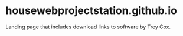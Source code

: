 # housewebprojectstation.github.io
Landing page that includes download links to software by Trey Cox.

